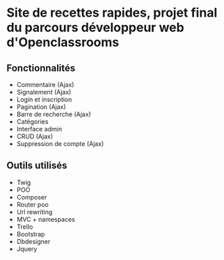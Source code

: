# Site de recettes rapides, projet final du parcours développeur web d'Openclassrooms

## Fonctionnalités

- Commentaire (Ajax)
- Signalement (Ajax)
- Login et inscription
- Pagination (Ajax)
- Barre de recherche (Ajax)
- Catégories
- Interface admin
- CRUD (Ajax)
- Suppression de compte (Ajax)

## Outils utilisés

- Twig
- POO
- Composer
- Router poo
- Url rewriting
- MVC + namespaces
- Trello
- Bootstrap
- Dbdesigner
- Jquery
